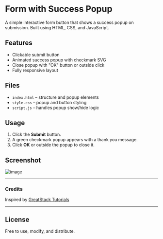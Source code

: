 
# Form with Success Popup

A simple interactive form button that shows a success popup on submission. Built using HTML, CSS, and JavaScript.

## Features

- Clickable submit button
- Animated success popup with checkmark SVG
- Close popup with "OK" button or outside click
- Fully responsive layout

## Files

- `index.html` – structure and popup elements
- `style.css` – popup and button styling
- `script.js` – handles popup show/hide logic

## Usage

1. Click the **Submit** button.
2. A green checkmark popup appears with a thank you message.
3. Click **OK** or outside the popup to close it.

## Screenshot

![image](https://github.com/user-attachments/assets/ed00dd6f-e275-42b3-8198-9de142c3e6c2)


---

### Credits

Inspired by [GreatStack Tutorials](https://goo.gl/tTFmPb)

---

## License

Free to use, modify, and distribute.
